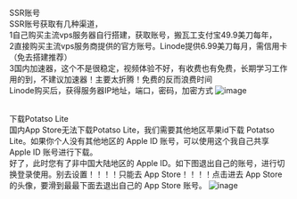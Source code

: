 <br>SSR账号
<br>SSR账号获取有几种渠道，
<br>1自己购买主流vps服务器自行搭建，获取账号，搬瓦工支付宝49.9美刀每年，
<br>2直接购买主流vps服务商提供的官方账号。Linode提供6.99美刀每月，需信用卡（免去搭建推荐）
<br>3国内加速器，这个不是很稳定，视频体验不好，有收费也有免费，长期学习工作用的到，不建议加速器！主要太折腾！免费的反而浪费时间
<br>Linode购买后，获得服务器IP地址，端口，密码，加密方式
![image](https://github.com/alanhuang1987/desktop-tutorial/blob/master/p1.png)

<br>下载Potatso Lite
<br>国内App Store无法下载Potatso Lite，我们需要其他地区苹果id下载 Potatso Lite。如果你个人没有其他地区的 Apple ID 账号，可以使用这个我自己共享 Apple ID 账号进行下载。
<br>好了，此时您有了非中国大陆地区的 Apple ID。如下图退出自己的账号，进行切换登录使用。别去设置！！！！只能去 App Store！！！！点击进去 App Store 的头像，要滑到最最下面去退出自己的 App Store 账号。
![inage](https://github.com/alanhuang1987/desktop-tutorial/blob/master/p2.png)
